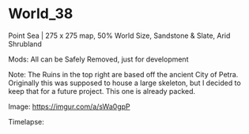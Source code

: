 # World_38
Point Sea | 275 x 275 map, 50% World Size, Sandstone &amp; Slate, Arid Shrubland

Mods: All can be Safely Removed, just for development 

Note: The Ruins in the top right are based off the ancient City of Petra. Originally this was supposed to house a large skeleton, but I decided to keep that for a future project. This one is already packed.


Image: https://imgur.com/a/sWa0gpP

Timelapse: 

